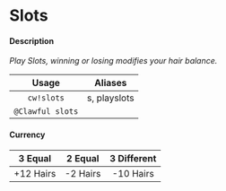 # Slots

#### Description

_Play Slots, winning or losing modifies your hair balance._

| Usage | Aliases |
| :---: | :---: |
| `cw!slots` | s, playslots |
| `@Clawful slots` |  |

#### Currency

| 3 Equal | 2 Equal | 3 Different |
| :---: | :---: | :---: |
| +12 Hairs | -2 Hairs | -10 Hairs |

